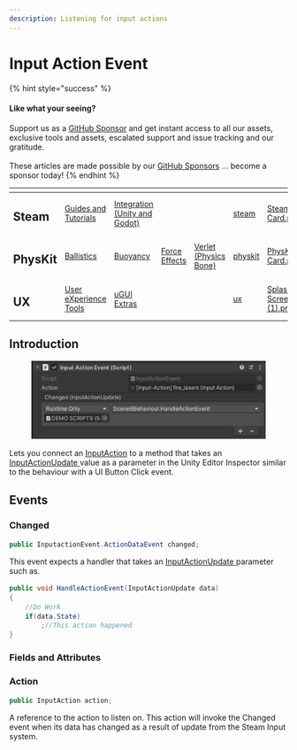 ```yaml
---
description: Listening for input actions
---
```


# Input Action Event

{% hint style="success" %}
#### Like what your seeing?

Support us as a [GitHub Sponsor](../../../../become-a-sponsor/) and get instant access to all our assets, exclusive tools and assets, escalated support and issue tracking and our gratitude.\
\
These articles are made possible by our [GitHub Sponsors](../../../../become-a-sponsor/) ... become a sponsor today!
{% endhint %}

<table data-view="cards"><thead><tr><th></th><th></th><th></th><th></th><th></th><th data-hidden data-card-target data-type="content-ref"></th><th data-hidden data-card-cover data-type="files"></th></tr></thead><tbody><tr><td><h2>Steam</h2></td><td><a href="../../../../company/steam/">Guides and Tutorials</a></td><td><a href="../../">Integration (Unity and Godot)</a></td><td></td><td></td><td><a href="../../../../company/steam/">steam</a></td><td><a href="../../../../.gitbook/assets/Steamworks Card.png">Steamworks Card.png</a></td></tr><tr><td><h2>PhysKit</h2></td><td><a href="../../../physkit/learning/sample-scenes/fantasy-style-ballistic-simulation.md">Ballistics</a></td><td><a href="../../../physkit/learning/sample-scenes/1-buoyancy-example.md">Buoyancy</a></td><td><a href="../../../physkit/learning/sample-scenes/1-force-effect-fields.md">Force Effects</a></td><td><a href="../../../physkit/learning/sample-scenes/2-verlet-spring-skinned-mesh.md">Verlet (Physics Bone)</a></td><td><a href="../../../physkit/">physkit</a></td><td><a href="../../../../.gitbook/assets/PhysKit Card.png">PhysKit Card.png</a></td></tr><tr><td><h2>UX</h2></td><td><a href="../../../ux/learning/core-concepts/">User eXperience Tools</a></td><td><a href="../../../ux/learning/ugui-extras/">uGUI Extras</a></td><td></td><td></td><td><a href="../../../ux/">ux</a></td><td><a href="../../../../.gitbook/assets/Splash Screen (1).png">Splash Screen (1).png</a></td></tr></tbody></table>

## &#x20;Introduction

<figure><img src="../../../../.gitbook/assets/image (4) (1).png" alt=""><figcaption></figcaption></figure>

Lets you connect an [InputAction](../scriptable-objects/input-action.md) to a method that takes an [InputActionUpdate ](../../objects/input-action-update.md)value as a parameter in the Unity Editor Inspector similar to the behaviour with a UI Button Click event.

## Events

### Changed

```csharp
public InputactionEvent.ActionDataEvent changed;
```

This event expects a handler that takes an [InputActionUpdate ](../../objects/input-action-update.md)parameter such as.

```csharp
public void HandleActionEvent(InputActionUpdate data)
{
    //Do Work
    if(data.State)
        ;//This action happened
}
```

### Fields and Attributes

### Action

```csharp
public InputAction action;
```

A reference to the action to listen on. This action will invoke the Changed event when its data has changed as a result of update from the Steam Input system.
